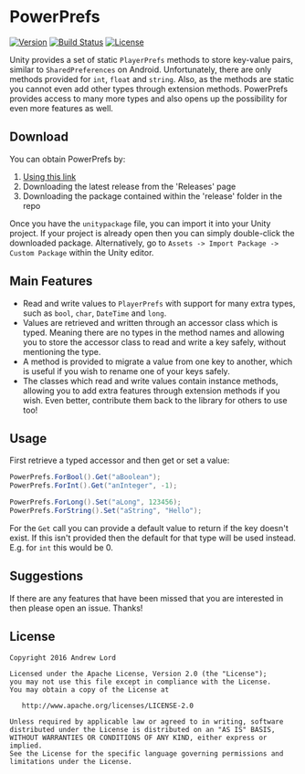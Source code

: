# PowerPrefs

[![Version](https://img.shields.io/badge/Version-v0.1.1-blue.svg)](https://github.com/andrewlord1990/unity-powerprefs/releases/latest)
[![Build Status](https://travis-ci.org/andrewlord1990/unity-powerprefs.svg?branch=master)](https://travis-ci.org/andrewlord1990/unity-powerprefs)
[![License](https://img.shields.io/badge/license-Apache%202.0-green.svg) ](https://github.com/andrewlord1990/unity-powerprefs/blob/master/LICENSE)

Unity provides a set of static `PlayerPrefs` methods to store key-value pairs, similar to `SharedPreferences` on Android. Unfortunately, there are only methods provided for `int`, `float` and `string`. Also, as the methods are static you cannot even add other types through extension methods. PowerPrefs provides access to many more types and also opens up the possibility for even more features as well.

## Download

You can obtain PowerPrefs by:

1. [Using this link](https://github.com/andrewlord1990/unity-powerprefs/releases/download/v0.1.0/PowerPrefs.0.1.0.unitypackage)
2. Downloading the latest release from the 'Releases' page
3. Downloading the package contained within the 'release' folder in the repo

Once you have the `unitypackage` file, you can import it into your Unity project. If your project is already open then you can simply double-click the downloaded package. Alternatively, go to `Assets -> Import Package -> Custom Package` within the Unity editor.

## Main Features

- Read and write values to `PlayerPrefs` with support for many extra types, such as `bool`, `char`, `DateTime` and `long`.
- Values are retrieved and written through an accessor class which is typed. Meaning there are no types in the method names and allowing you to store the accessor class to read and write a key safely, without mentioning the type.
- A method is provided to migrate a value from one key to another, which is useful if you wish to rename one of your keys safely.
- The classes which read and write values contain instance methods, allowing you to add extra features through extension methods if you wish. Even better, contribute them back to the library for others to use too!

## Usage

First retrieve a typed accessor and then get or set a value:

```c#
PowerPrefs.ForBool().Get("aBoolean");
PowerPrefs.ForInt().Get("anInteger", -1);

PowerPrefs.ForLong().Set("aLong", 123456);
PowerPrefs.ForString().Set("aString", "Hello");
```

For the `Get` call you can provide a default value to return if the key doesn't exist. If this isn't provided then the default for that type will be used instead. E.g. for `int` this would be 0.

## Suggestions

If there are any features that have been missed that you are interested in then please open an issue. Thanks!

## License

    Copyright 2016 Andrew Lord

    Licensed under the Apache License, Version 2.0 (the "License");
    you may not use this file except in compliance with the License.
    You may obtain a copy of the License at

       http://www.apache.org/licenses/LICENSE-2.0

    Unless required by applicable law or agreed to in writing, software
    distributed under the License is distributed on an "AS IS" BASIS,
    WITHOUT WARRANTIES OR CONDITIONS OF ANY KIND, either express or implied.
    See the License for the specific language governing permissions and
    limitations under the License.
